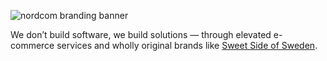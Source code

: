 ![nordcom branding banner](https://github.com/NordcomInc/.github/assets/108444335/210f97e0-947e-49b4-9577-9d98969a5b12)

We don’t build software, we build solutions — through elevated e-commerce services and wholly original brands like [Sweet Side of Sweden](https://www.sweetsideofsweden.com/).
